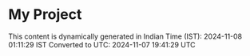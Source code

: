 # My Project

This content is dynamically generated in Indian Time (IST): 2024-11-08 01:11:29 IST
Converted to UTC: 2024-11-07 19:41:29 UTC
